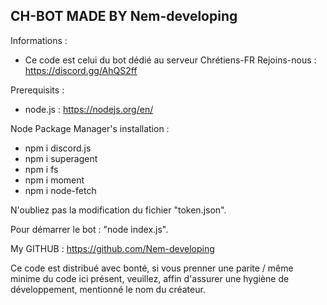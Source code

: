 CH-BOT MADE BY Nem-developing
-----------------------------
Informations : 
- Ce code est celui du bot dédié au serveur Chrétiens-FR
Rejoins-nous : https://discord.gg/AhQS2ff

Prerequisits : 
- node.js : https://nodejs.org/en/


Node Package Manager's installation : 
- npm i discord.js
- npm i superagent
- npm i fs
- npm i moment
- npm i node-fetch

N'oubliez pas la modification du fichier "token.json".

Pour démarrer le bot : "node index.js".

My GITHUB : https://github.com/Nem-developing

Ce code est distribué avec bonté, si vous prenner une parite / même minime du code ici présent, veuillez, affin d'assurer une hygiène de développement, mentionné le nom du créateur.
